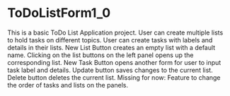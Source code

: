 # ToDoListForm1_0
This is a basic ToDo List Application project.
User can create multiple lists to hold tasks on different topics.
User can create tasks with labels and details in their lists.
New List Button creates an empty list with a default name.
Clicking on the list buttons on the left panel opens up the corresponding list.
New Task Button opens another form for user to input task label and details.
Update button saves changes to the current list.
Delete button deletes the current list.
Missing for now: Feature to change the order of tasks and lists on the panels.
